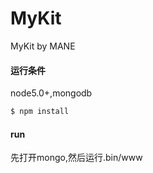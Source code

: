 # MyKit
MyKit by MANE

#### 运行条件

node5.0+,mongodb

``` bash
$ npm install
```

#### run

先打开mongo,然后运行.bin/www
